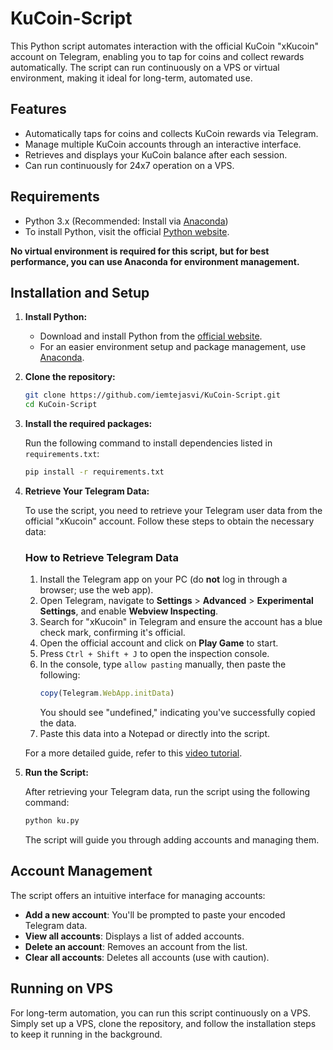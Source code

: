 # KuCoin-Script

This Python script automates interaction with the official KuCoin "xKucoin" account on Telegram, enabling you to tap for coins and collect rewards automatically. The script can run continuously on a VPS or virtual environment, making it ideal for long-term, automated use.

## Features

- Automatically taps for coins and collects KuCoin rewards via Telegram.
- Manage multiple KuCoin accounts through an interactive interface.
- Retrieves and displays your KuCoin balance after each session.
- Can run continuously for 24x7 operation on a VPS.

## Requirements

- Python 3.x (Recommended: Install via [Anaconda](https://www.anaconda.com/products/individual))
- To install Python, visit the official [Python website](https://www.python.org/downloads/).

**No virtual environment is required for this script, but for best performance, you can use Anaconda for environment management.**

## Installation and Setup

1. **Install Python:**

   - Download and install Python from the [official website](https://www.python.org/downloads/).
   - For an easier environment setup and package management, use [Anaconda](https://www.anaconda.com/products/individual).

2. **Clone the repository:**

   ```bash
   git clone https://github.com/iemtejasvi/KuCoin-Script.git
   cd KuCoin-Script
   ```

3. **Install the required packages:**

   Run the following command to install dependencies listed in `requirements.txt`:

   ```bash
   pip install -r requirements.txt
   ```

4. **Retrieve Your Telegram Data:**

   To use the script, you need to retrieve your Telegram user data from the official "xKucoin" account. Follow these steps to obtain the necessary data:

   ### How to Retrieve Telegram Data

   1. Install the Telegram app on your PC (do **not** log in through a browser; use the web app).
   2. Open Telegram, navigate to **Settings** > **Advanced** > **Experimental Settings**, and enable **Webview Inspecting**.
   3. Search for "xKucoin" in Telegram and ensure the account has a blue check mark, confirming it's official.
   4. Open the official account and click on **Play Game** to start.
   5. Press `Ctrl + Shift + J` to open the inspection console.
   6. In the console, type `allow pasting` manually, then paste the following:
      ```javascript
      copy(Telegram.WebApp.initData)
      ```
      You should see "undefined," indicating you've successfully copied the data.
   7. Paste this data into a Notepad or directly into the script.

   For a more detailed guide, refer to this [video tutorial](https://youtu.be/K66LMX513n4?si=aR5o_VMaVnget6t_).

5. **Run the Script:**

   After retrieving your Telegram data, run the script using the following command:

   ```bash
   python ku.py
   ```

   The script will guide you through adding accounts and managing them.

## Account Management

The script offers an intuitive interface for managing accounts:

- **Add a new account**: You'll be prompted to paste your encoded Telegram data.
- **View all accounts**: Displays a list of added accounts.
- **Delete an account**: Removes an account from the list.
- **Clear all accounts**: Deletes all accounts (use with caution).

## Running on VPS

For long-term automation, you can run this script continuously on a VPS. Simply set up a VPS, clone the repository, and follow the installation steps to keep it running in the background.

